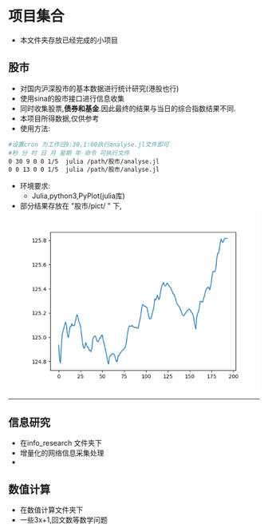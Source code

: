 # 项目集合
- 本文件夹存放已经完成的小项目
## 股市
- 对国内沪深股市的基本数据进行统计研究(港股也行)
- 使用sina的股市接口进行信息收集
- 同时收集股票,**债券和基金**.因此最终的结果与当日的综合指数结果不同.
- 本项目所得数据,仅供参考
- 使用方法:
```bash
#设置cron 为工作日9:30,1:00执行analyse.jl文件即可
#秒 分 时 日 月 星期 年 命令 可执行文件
0 30 9 0 0 1/5  julia /path/股市/analyse.jl
0 0 13 0 0 1/5  julia /path/股市/analyse.jl
```
- 环境要求:
	- Julia,python3,PyPlot(julia库)
- 部分结果存放在  "股市/pict/ " 下,
![](股市/pict/4-16_1.png "4-16日上午沪市的结果")

---

## 信息研究
- 在info_research 文件夹下
- 增量化的网络信息采集处理
- 

## 数值计算
- 在数值计算文件夹下
- 一些3x+1,回文数等数学问题

